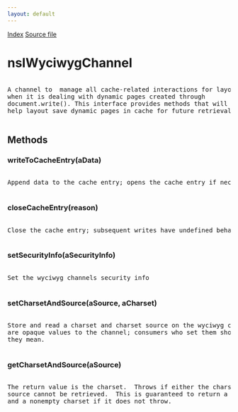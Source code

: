 ```yaml
---
layout: default
---
```

<div id='links'><a href="../index.html">Index</a>
<a href="http://dxr.mozilla.org/mozilla-central/source/netwerk/protocol/wyciwyg/nsIWyciwygChannel.idl">Source file</a>
</div>

# nsIWyciwygChannel #
<pre>  
A channel to  manage all cache-related interactions for layout  
when it is dealing with dynamic pages created through   
document.write(). This interface provides methods that will  
help layout save dynamic pages in cache for future retrievals.  
  
</pre>
## Methods ##

### writeToCacheEntry(aData) ###
<pre>  
Append data to the cache entry; opens the cache entry if necessary.  
  
</pre>
### closeCacheEntry(reason) ###
<pre>  
Close the cache entry; subsequent writes have undefined behavior.  
  
</pre>
### setSecurityInfo(aSecurityInfo) ###
<pre>  
Set the wyciwyg channels security info  
  
</pre>
### setCharsetAndSource(aSource, aCharset) ###
<pre>  
Store and read a charset and charset source on the wyciwyg channel.  These  
are opaque values to the channel; consumers who set them should know what  
they mean.  
  
</pre>
### getCharsetAndSource(aSource) ###
<pre>  
The return value is the charset.  Throws if either the charset or the  
source cannot be retrieved.  This is guaranteed to return a nonzero source  
and a nonempty charset if it does not throw.  
  
</pre>